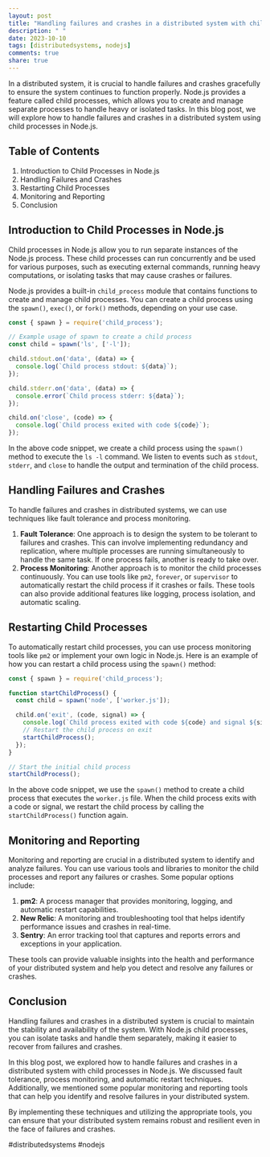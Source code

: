 ```yaml
---
layout: post
title: "Handling failures and crashes in a distributed system with child processes in Node.js"
description: " "
date: 2023-10-10
tags: [distributedsystems, nodejs]
comments: true
share: true
---
```


In a distributed system, it is crucial to handle failures and crashes gracefully to ensure the system continues to function properly. Node.js provides a feature called child processes, which allows you to create and manage separate processes to handle heavy or isolated tasks. In this blog post, we will explore how to handle failures and crashes in a distributed system using child processes in Node.js.

## Table of Contents

1. Introduction to Child Processes in Node.js
2. Handling Failures and Crashes
3. Restarting Child Processes
4. Monitoring and Reporting
5. Conclusion

## Introduction to Child Processes in Node.js

Child processes in Node.js allow you to run separate instances of the Node.js process. These child processes can run concurrently and be used for various purposes, such as executing external commands, running heavy computations, or isolating tasks that may cause crashes or failures.

Node.js provides a built-in `child_process` module that contains functions to create and manage child processes. You can create a child process using the `spawn()`, `exec()`, or `fork()` methods, depending on your use case.

```javascript
const { spawn } = require('child_process');

// Example usage of spawn to create a child process
const child = spawn('ls', ['-l']);

child.stdout.on('data', (data) => {
  console.log(`Child process stdout: ${data}`);
});

child.stderr.on('data', (data) => {
  console.error(`Child process stderr: ${data}`);
});

child.on('close', (code) => {
  console.log(`Child process exited with code ${code}`);
});
```

In the above code snippet, we create a child process using the `spawn()` method to execute the `ls -l` command. We listen to events such as `stdout`, `stderr`, and `close` to handle the output and termination of the child process.

## Handling Failures and Crashes

To handle failures and crashes in distributed systems, we can use techniques like fault tolerance and process monitoring. 

1. **Fault Tolerance**: One approach is to design the system to be tolerant to failures and crashes. This can involve implementing redundancy and replication, where multiple processes are running simultaneously to handle the same task. If one process fails, another is ready to take over.
2. **Process Monitoring**: Another approach is to monitor the child processes continuously. You can use tools like `pm2`, `forever`, or `supervisor` to automatically restart the child process if it crashes or fails. These tools can also provide additional features like logging, process isolation, and automatic scaling.

## Restarting Child Processes

To automatically restart child processes, you can use process monitoring tools like `pm2` or implement your own logic in Node.js. Here is an example of how you can restart a child process using the `spawn()` method:

```javascript
const { spawn } = require('child_process');

function startChildProcess() {
  const child = spawn('node', ['worker.js']);

  child.on('exit', (code, signal) => {
    console.log(`Child process exited with code ${code} and signal ${signal}`);
    // Restart the child process on exit
    startChildProcess();
  });
}

// Start the initial child process
startChildProcess();
```

In the above code snippet, we use the `spawn()` method to create a child process that executes the `worker.js` file. When the child process exits with a code or signal, we restart the child process by calling the `startChildProcess()` function again.

## Monitoring and Reporting

Monitoring and reporting are crucial in a distributed system to identify and analyze failures. You can use various tools and libraries to monitor the child processes and report any failures or crashes. Some popular options include:

1. **pm2**: A process manager that provides monitoring, logging, and automatic restart capabilities.
2. **New Relic**: A monitoring and troubleshooting tool that helps identify performance issues and crashes in real-time.
3. **Sentry**: An error tracking tool that captures and reports errors and exceptions in your application.

These tools can provide valuable insights into the health and performance of your distributed system and help you detect and resolve any failures or crashes.

## Conclusion

Handling failures and crashes in a distributed system is crucial to maintain the stability and availability of the system. With Node.js child processes, you can isolate tasks and handle them separately, making it easier to recover from failures and crashes.

In this blog post, we explored how to handle failures and crashes in a distributed system with child processes in Node.js. We discussed fault tolerance, process monitoring, and automatic restart techniques. Additionally, we mentioned some popular monitoring and reporting tools that can help you identify and resolve failures in your distributed system.

By implementing these techniques and utilizing the appropriate tools, you can ensure that your distributed system remains robust and resilient even in the face of failures and crashes.

#distributedsystems #nodejs